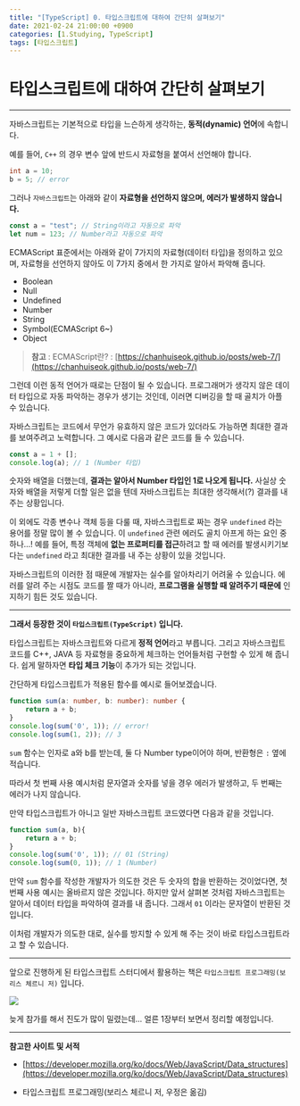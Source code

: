 ```yaml
---
title: "[TypeScript] 0. 타입스크립트에 대하여 간단히 살펴보기"
date: 2021-02-24 21:00:00 +0900
categories: [1.Studying, TypeScript]
tags: [타입스크립트]
---
```

# **타입스크립트에 대하여 간단히 살펴보기**

---

자바스크립트는 기본적으로 타입을 느슨하게 생각하는, **동적(dynamic) 언어**에 속합니다.

예를 들어, `C++` 의 경우 변수 앞에 반드시 자료형을 붙여서 선언해야 합니다.

```c++
int a = 10;
b = 5; // error
```

그러나 `자바스크립트`는 아래와 같이 **자료형을 선언하지 않으며, 에러가 발생하지 않습니다.**

```javascript
const a = "test"; // String이라고 자동으로 파악
let num = 123; // Number라고 자동으로 파악
```

ECMAScript 표준에서는 아래와 같이 7가지의 자료형(데이터 타입)을 정의하고 있으며, 자료형을 선언하지 않아도 이 7가지 중에서 한 가지로 알아서 파악해 줍니다.

* Boolean
* Null
* Undefined
* Number
* String
* Symbol(ECMAScript 6~)
* Object

> **참고** : ECMAScript란? : [https://chanhuiseok.github.io/posts/web-7/](https://chanhuiseok.github.io/posts/web-7/)

그런데 이런 동적 언어가 때로는 단점이 될 수 있습니다. 프로그래머가 생각지 않은 데이터 타입으로 자동 파악하는 경우가 생기는 것인데, 이러면 디버깅을 할 때 골치가 아플 수 있습니다.

자바스크립트는 코드에서 무언가 유효하지 않은 코드가 있더라도 가능하면 최대한 결과를 보여주려고 노력합니다. 그 예시로 다음과 같은 코드를 들 수 있습니다.

```javascript
const a = 1 + [];
console.log(a); // 1 (Number 타입)
```

숫자와 배열을 더했는데, **결과는 알아서 Number 타입인 1로 나오게 됩니다.** 사실상 숫자와 배열을 저렇게 더할 일은 없을 텐데 자바스크립트는 최대한 생각해서(?) 결과를 내 주는 상황입니다.

이 외에도 각종 변수나 객체 등을 다룰 때, 자바스크립트로 짜는 경우 `undefined` 라는 용어를 정말 많이 볼 수 있습니다. 이 `undefined` 관련 에러도 골치 아프게 하는 요인 중 하나...!
예를 들어, 특정 객체에 **없는 프로퍼티를 접근**하려고 할 때 에러를 발생시키기보다는 `undefined` 라고 최대한 결과를 내 주는 상황이 있을 것입니다.

자바스크립트의 이러한 점 때문에 개발자는 실수를 알아차리기 어려울 수 있습니다. 에러를 알려 주는 시점도 코드를 짤 때가 아니라, **프로그램을 실행할 때 알려주기 때문에** 인지하기 힘든 것도 있습니다.

------

**그래서 등장한 것이 `타입스크립트(TypeScript)` 입니다.**

타입스크립트는 자바스크립트와 다르게 **정적 언어**라고 부릅니다. 그리고 자바스크립트 코드를 C++, JAVA 등 자료형을 중요하게 체크하는 언어들처럼 구현할 수 있게 해 줍니다. 쉽게 말하자면 **타입 체크 기능**이 추가가 되는 것입니다.

간단하게 타입스크립트가 적용된 함수를 예시로 들어보겠습니다.

```typescript
function sum(a: number, b: number): number {
    return a + b;
}
console.log(sum('0', 1)); // error!
console.log(sum(1, 2)); // 3
```

`sum` 함수는 인자로 a와 b를 받는데, 둘 다 Number type이어야 하며, 반환형은 `:` 옆에 적습니다.

따라서 첫 번째 사용 예시처럼 문자열과 숫자를 넣을 경우 에러가 발생하고, 두 번째는 에러가 나지 않습니다.

만약 타입스크립트가 아니고 일반 자바스크립트 코드였다면 다음과 같을 것입니다.

```javascript
function sum(a, b){
	return a + b;
}
console.log(sum('0', 1)); // 01 (String)
console.log(sum(0, 1)); // 1 (Number)
```

만약 `sum` 함수를 작성한 개발자가 의도한 것은 두 숫자의 합을 반환하는 것이었다면, 첫 번째 사용 예시는 올바르지 않은 것입니다. 하지만 앞서 살펴본 것처럼 자바스크립트는 알아서 데이터 타입을 파악하여 결과를 내 줍니다. 그래서 `01` 이라는 문자열이 반환된 것입니다.

이처럼 개발자가 의도한 대로, 실수를 방지할 수 있게 해 주는 것이 바로 타입스크립트라고 할 수 있습니다.

------

앞으로 진행하게 된 타입스크립트 스터디에서 활용하는 책은 `타입스크립트 프로그래밍(보리스 체르니 저)` 입니다.

![](http://image.yes24.com/goods/90265564/300x0)

늦게 참가를 해서 진도가 많이 밀렸는데... 얼른 1장부터 보면서 정리할 예정입니다.

------

**참고한 사이트 및 서적**

* [https://developer.mozilla.org/ko/docs/Web/JavaScript/Data_structures](https://developer.mozilla.org/ko/docs/Web/JavaScript/Data_structures)

* 타입스크립트 프로그래밍(보리스 체르니 저, 우정은 옮김)